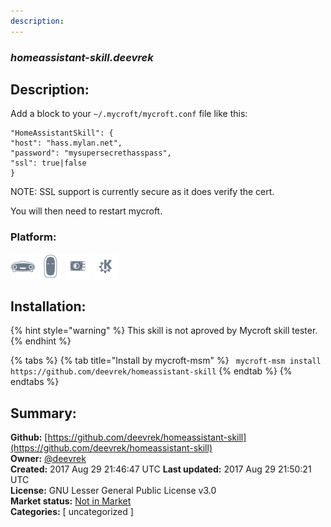 ```yaml
---
description: 
---
```


### _homeassistant-skill.deevrek_  
## Description:  
Add a block to your `~/.mycroft/mycroft.conf` file like this:

```
"HomeAssistantSkill": {
"host": "hass.mylan.net",
"password": "mysupersecrethasspass",
"ssl": true|false
}
```

NOTE: SSL support is currently secure as it does verify the cert.

You will then need to restart mycroft.  
  
  
### Platform:  
 ![Mark I](../.gitbook/assets/mark-1-icon.png)  ![Mark II](../.gitbook/assets/mark-2-icon.png)  ![Picroft](../.gitbook/assets/picroft-icon.png)  ![plasmoid](../.gitbook/assets/kde.png)   
## Installation:  
{% hint style="warning" %}
This skill is not aproved by Mycroft skill tester.
{% endhint %}
    
{% tabs %}
{% tab title="Install by mycroft-msm" %}
``` mycroft-msm install https://github.com/deevrek/homeassistant-skill```
{% endtab %}
  {% endtabs %}
    
## Summary:  
**Github:** [https://github.com/deevrek/homeassistant-skill](https://github.com/deevrek/homeassistant-skill)  
**Owner:** [@deevrek](https://github.com/deevrek)  
**Created:** 2017 Aug 29 21:46:47 UTC  **Last updated:** 2017 Aug 29 21:50:21 UTC  
**License:** GNU Lesser General Public License v3.0  
**Market status:** [Not in Market](https://market.mycroft.ai/skill/)  
**Categories:** [ uncategorized ]   
